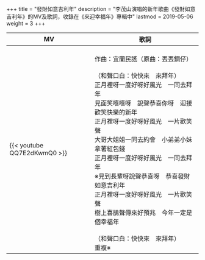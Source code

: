 +++
title = "發財如意吉利年"
description = "李茂山演唱的新年歌曲《發財如意吉利年》的MV及歌詞，收錄在《來迎幸福年》專輯中"
lastmod = 2019-05-06
weight = 3
+++

MV  | 歌詞  
--------------|-------
{{< youtube QQ7E2dKwmQ0 >}}|<br>作曲：宜蘭民謠（原曲：丟丟銅仔）<br><br>（和聲口白：快快來　來拜年）<br>正月裡呀一度好呀好風光　一同去拜年<br>見面笑嘻嘻呀　說聲恭喜你呀　迎接歡笑快樂的新年<br>正月裡呀一度好呀好風光　一片歡笑聲<br>大哥大姐姐一同去約會　小弟弟小妹拿著紅包錢<br>正月裡呀一度好呀好風光　一同去拜年<br>※見到長輩呀說聲恭喜呀　恭喜發財如意吉利年<br>正月裡呀一度好呀好風光　一片歡笑聲<br>樹上喜鵲聲傳來好預兆　今年一定是個幸福年<br><br>（和聲口白：快快來　來拜年）<br>重複※